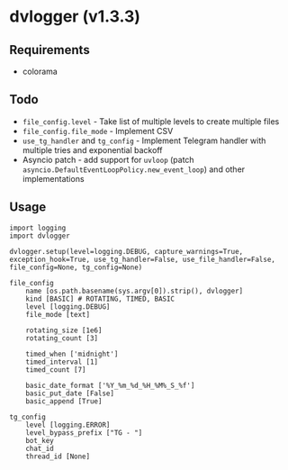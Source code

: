 # dvlogger (v1.3.3)

## Requirements

- colorama

## Todo

- `file_config.level` - Take list of multiple levels to create multiple files
- `file_config.file_mode` - Implement CSV
- `use_tg_handler` and `tg_config` - Implement Telegram handler with multiple tries and exponential backoff
- Asyncio patch - add support for `uvloop` (patch `asyncio.DefaultEventLoopPolicy.new_event_loop`) and other implementations

## Usage

```
import logging
import dvlogger

dvlogger.setup(level=logging.DEBUG, capture_warnings=True, exception_hook=True, use_tg_handler=False, use_file_handler=False, file_config=None, tg_config=None)
```

```
file_config
    name [os.path.basename(sys.argv[0]).strip(), dvlogger]
    kind [BASIC] # ROTATING, TIMED, BASIC
    level [logging.DEBUG]
    file_mode [text]

    rotating_size [1e6]
    rotating_count [3]

    timed_when ['midnight']
    timed_interval [1]
    timed_count [7]

    basic_date_format ['%Y_%m_%d_%H_%M%_S_%f']
    basic_put_date [False]
    basic_append [True]

tg_config
    level [logging.ERROR]
    level_bypass_prefix ["TG - "]
    bot_key
    chat_id
    thread_id [None]
```
